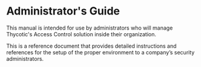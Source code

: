 [title]: # (Administration)
[tags]: # (thycotic access control)
[priority]: # (1000)
# Administrator's Guide

This manual is intended for use by administrators who will manage Thycotic's Access Control solution inside their organization.

This is a reference document that provides detailed instructions and references for the setup of the proper environment to a company’s security administrators.
